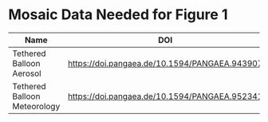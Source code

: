 # Mosaic Data Needed for Figure 1

| Name | DOI |
|------|-----|
| Tethered Balloon Aerosol | https://doi.pangaea.de/10.1594/PANGAEA.943907 | 
| Tethered Balloon Meteorology | https://doi.pangaea.de/10.1594/PANGAEA.952341 |
